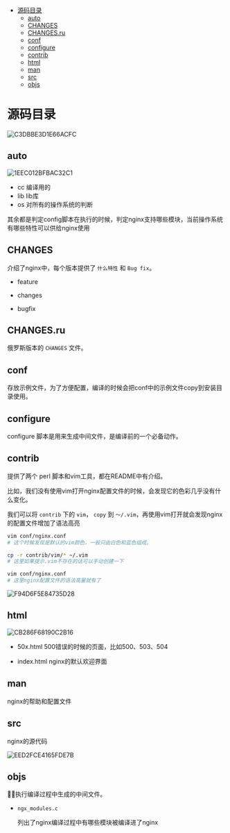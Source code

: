 <!-- @import "[TOC]" {cmd="toc" depthFrom=1 depthTo=6 orderedList=false} -->

<!-- code_chunk_output -->

- [源码目录](#源码目录)
  - [auto](#auto)
  - [CHANGES](#changes)
  - [CHANGES.ru](#changesru)
  - [conf](#conf)
  - [configure](#configure)
  - [contrib](#contrib)
  - [html](#html)
  - [man](#man)
  - [src](#src)
  - [objs](#objs)

<!-- /code_chunk_output -->

# 源码目录
![C3DBBE3D1E66ACFC](https://n.devland.cn/xiaoranzi/C3DBBE3D1E66ACFC.png)

## auto
![1EEC012BFBAC32C1](https://n.devland.cn/xiaoranzi/1EEC012BFBAC32C1.png)

- cc
编译用的
- lib
lib库
- os
对所有的操作系统的判断

其余都是判定config脚本在执行的时候，判定nginx支持哪些模块，当前操作系统有哪些特性可以供给nginx使用

## CHANGES
介绍了nginx中，每个版本提供了 `什么特性` 和 `Bug fix`。

- feature

- changes

- bugfix

## CHANGES.ru
俄罗斯版本的 `CHANGES` 文件。

## conf
存放示例文件，为了方便配置，编译的时候会把conf中的示例文件copy到安装目录使用。

## configure
configure 脚本是用来生成中间文件，是编译前的一个必备动作。

## contrib
提供了两个 perl 脚本和vim工具，都在README中有介绍。

比如，我们没有使用vim打开nginx配置文件的时候，会发现它的色彩几乎没有什么变化。

我们可以将 `contrib` 下的 `vim`， `copy` 到 `～/.vim`，再使用vim打开就会发现nginx的配置文件增加了语法高亮

```sh
vim conf/nginx.conf
# 这个时候发现是默认的vim颜色，一般只由白色和蓝色组成。

cp -r contrib/vim/* ~/.vim
# 这里如果提示.vim不存在的话可以手动创建一下

vim conf/nginx.conf
# 这里nginx配置文件的语法高量就有了
```
![F94D6F5E84735D28](https://n.devland.cn/xiaoranzi/F94D6F5E84735D28.png)

## html
![CB286F68190C2B16](https://n.devland.cn/xiaoranzi/CB286F68190C2B16.png)

- 50x.html
500错误的时候的页面，比如500、503、504

- index.html
nginx的默认欢迎界面

## man
nginx的帮助和配置文件

## src
nginx的源代码

![EED2FCE4165FDE7B](https://n.devland.cn/xiaoranzi/EED2FCE4165FDE7B.png)

## objs
执行编译过程中生成的中间文件。

- `ngx_modules.c`

    列出了nginx编译过程中有哪些模块被编译进了nginx
